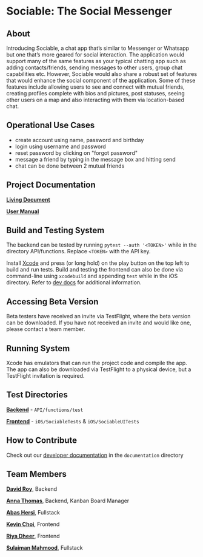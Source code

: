 # Sociable: The Social Messenger

## About
Introducing Sociable, a chat app that’s similar to Messenger or Whatsapp but one that’s more geared for social interaction. The application would support many of the same features as your typical chatting app such as adding contacts/friends, sending messages to other users, group chat capabilities etc. However, Sociable would also share a robust set of features that would enhance the social component of the application. Some of these features include allowing users to see and connect with mutual friends, creating profiles complete with bios and pictures, post statuses, seeing other users on a map and also interacting with them via location-based chat. 

## Operational Use Cases
- create account using name, password and birthday
- login using username and password  
- reset password by clicking on "forgot password"
- message a friend by typing in the message box and hitting send
- chat can be done between 2 mutual friends  

## Project Documentation
**[Living Document](https://docs.google.com/document/d/18q35KYiigKOfsqSOqhWPQcTrDo5ftMfcEexdkJ5XZM0/edit?usp=sharing)**

**[User Manual](https://github.com/DavidSRoy/sociable/blob/docs/documentation/user_docs.md)**

## Build and Testing System
The backend can be tested by running `pytest --auth '<TOKEN>'` while in the directory API/functions. Replace `<TOKEN>` with the API key.
  
Install [Xcode](https://developer.apple.com/xcode/) and press (or long hold) on the play button on the top left to build and run tests.
Build and testing the frontend can also be done via command-line using `xcodebuild` and appending `test` while in the iOS directory.
Refer to [dev docs](https://github.com/DavidSRoy/sociable/blob/docs/documentation/dev_docs.md) for additional information.

## Accessing Beta Version
Beta testers have received an invite via TestFlight, where the beta version can be downloaded. If you have not received an invite and would like one, please contact a team member.

## Running System
Xcode has emulators that can run the project code and compile the app.
The app can also be downloaded via TestFlight to a physical device, but a TestFlight invitation is required.

## Test Directories
**[Backend](https://github.com/DavidSRoy/sociable/tree/master/API/functions/test)** - `API/functions/test`

**[Frontend](https://github.com/DavidSRoy/sociable/tree/master/iOS)** - `iOS/SociableTests` & `iOS/SociableUITests`

## How to Contribute
Check out our [developer documentation](https://github.com/DavidSRoy/sociable/blob/docs/documentation/dev_docs.md) in the `documentation` directory

## Team Members
**[David Roy](https://github.com/DavidSRoy)**, Backend

**[Anna Thomas](https://github.com/athomas9195)**, Backend, Kanban Board Manager

**[Abas Hersi](https://github.com/abis206)**, Fullstack

**[Kevin Choi](https://github.com/0xMango)**, Frontend

**[Riya Dheer](https://github.com/riyaDheer)**, Frontend

**[Sulaiman Mahmood](https://github.com/sulaiman-cse-uw)**, Fullstack 

